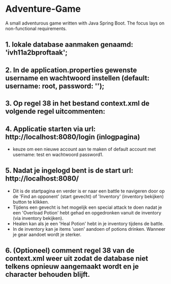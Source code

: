 # Adventure-Game
A small adventurous game written with Java Spring Boot. The focus lays on non-functional requirements.

## 1. lokale database aanmaken genaamd: 'ivh11a2bproftaak';

## 2. In de application.properties gewenste username en wachtwoord instellen (default: username: root, password: '');

## 3. Op regel 38 in het bestand context.xml de volgende regel uitcommenten: <!-- < prop key="hibernate.hbm2ddl.auto">create</ prop> -->

## 4. Applicatie starten via url: http://localhost:8080/login (inlogpagina)

*  keuze om een nieuwe account aan te maken of default account met username: test en wachtwoord password1.

## 5. Nadat je ingelogd bent is de start url: http://localhost:8080/

* Dit is de startpagina en verder is er naar een battle te navigeren door op de 'Find an opponent' (start gevecht) of 'Inventory' (inventory bekijken) button te klikken.
* Tijdens een gevecht is het mogelijk een special attack te doen nadat je een 'Overload Potion' hebt gehad en opgedronken vanuit de inventory (via inventory bekijken).
* Healen kan als je een 'Heal Potion' hebt in je inventory tijdens de battle.
* In de inventory kan je items 'usen' aandoen of potions drinken. Wanneer je gear aandoet wordt je sterker.

## 6. (Optioneel) comment regel 38 van de context.xml weer uit zodat de database niet telkens opnieuw aangemaakt wordt en je character behouden blijft.
